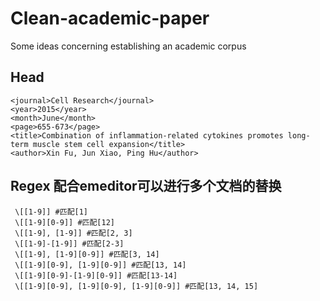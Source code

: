 # Clean-academic-paper
Some ideas concerning establishing an academic corpus


## Head

```
<journal>Cell Research</journal>
<year>2015</year>
<month>June</month>
<page>655-673</page>
<title>Combination of inflammation-related cytokines promotes long-term muscle stem cell expansion</title>
<author>Xin Fu, Jun Xiao, Ping Hu</author>
```

## Regex 配合emeditor可以进行多个文档的替换

```
 \[[1-9]] #匹配[1]
 \[[1-9][0-9]] #匹配[12]
 \[[1-9], [1-9]] #匹配[2, 3]
 \[[1-9]-[1-9]] #匹配[2-3]
 \[[1-9], [1-9][0-9]] #匹配[3, 14]
 \[[1-9][0-9], [1-9][0-9]] #匹配[13, 14]
 \[[1-9][0-9]-[1-9][0-9]] #匹配[13-14]
 \[[1-9][0-9], [1-9][0-9], [1-9][0-9]] #匹配[13, 14, 15]
```
